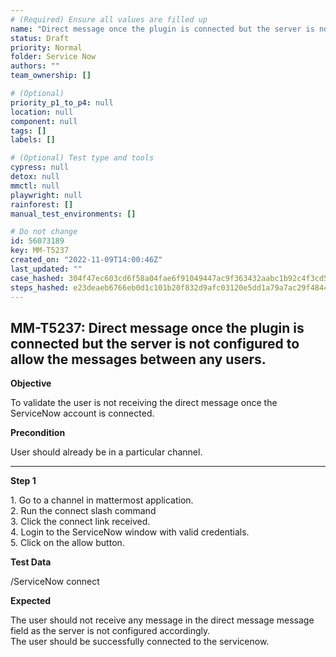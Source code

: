 ```yaml
---
# (Required) Ensure all values are filled up
name: "Direct message once the plugin is connected but the server is not configured to allow the messages between any users."
status: Draft
priority: Normal
folder: Service Now
authors: ""
team_ownership: []

# (Optional)
priority_p1_to_p4: null
location: null
component: null
tags: []
labels: []

# (Optional) Test type and tools
cypress: null
detox: null
mmctl: null
playwright: null
rainforest: []
manual_test_environments: []

# Do not change
id: 56073189
key: MM-T5237
created_on: "2022-11-09T14:00:46Z"
last_updated: ""
case_hashed: 304f47ec603cd6f58a04fae6f91049447ac9f363432aabc1b92c4f3cd50fd40d1c302661c832de68caf1825a8ad63398
steps_hashed: e23deaeb6766eb0d1c101b20f832d9afc03120e5dd1a79a7ac29f48447bf2d5bd289ba488db4729abb0f7dbb1367e34a
---
```


<!-- (Auto-generated) Based on frontmatter's "key" and "name" -->

## MM-T5237: Direct message once the plugin is connected but the server is not configured to allow the messages between any users.

**Objective**

To validate the user is not receiving the direct message once the ServiceNow account is connected.

**Precondition**

User should already be in a particular channel.

---

**Step 1**

1\. Go to a channel in mattermost application.\
2\. Run the connect slash command\
3\. Click the connect link received.\
4\. Login to the ServiceNow window with valid credentials.\
5\. Click on the allow button.

**Test Data**

/ServiceNow connect

**Expected**

The user should not receive any message in the direct message message field as the server is not configured accordingly.\
The user should be successfully connected to the servicenow.
